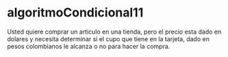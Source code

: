 # algoritmoCondicional11
Usted quiere comprar un articulo en una tienda, pero el precio esta dado en dolares y necesita determinar si el cupo que tiene en la tarjeta, dado en pesos colombianos le alcanza o no para hacer la compra.
